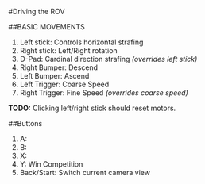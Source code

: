 #Driving the ROV

##BASIC MOVEMENTS
1. Left stick: Controls horizontal strafing
2. Right stick: Left/Right rotation
3. D-Pad: Cardinal direction strafing _(overrides left stick)_
4. Right Bumper: Descend
5. Left Bumper: Ascend
6. Left Trigger: Coarse Speed
7. Right Trigger: Fine Speed _(overrides coarse speed)_

**TODO:** Clicking left/right stick should reset motors.

##Buttons
1. A:
2. B: 
3. X:
4. Y: Win Competition
5. Back/Start: Switch current camera view
